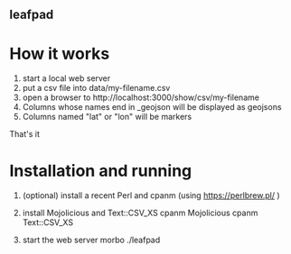 ## leafpad

# How it works

1. start a local web server
1. put a csv file into data/my-filename.csv
2. open a browser to http://localhost:3000/show/csv/my-filename
3. Columns whose names end in _geojson will be displayed as geojsons
4. Columns named "lat" or "lon" will be markers

That's it

# Installation and running

1. (optional) install a recent Perl and cpanm (using https://perlbrew.pl/ )

2. install Mojolicious and Text::CSV_XS
    cpanm Mojolicious
    cpanm Text::CSV_XS

3. start the web server
    morbo ./leafpad

